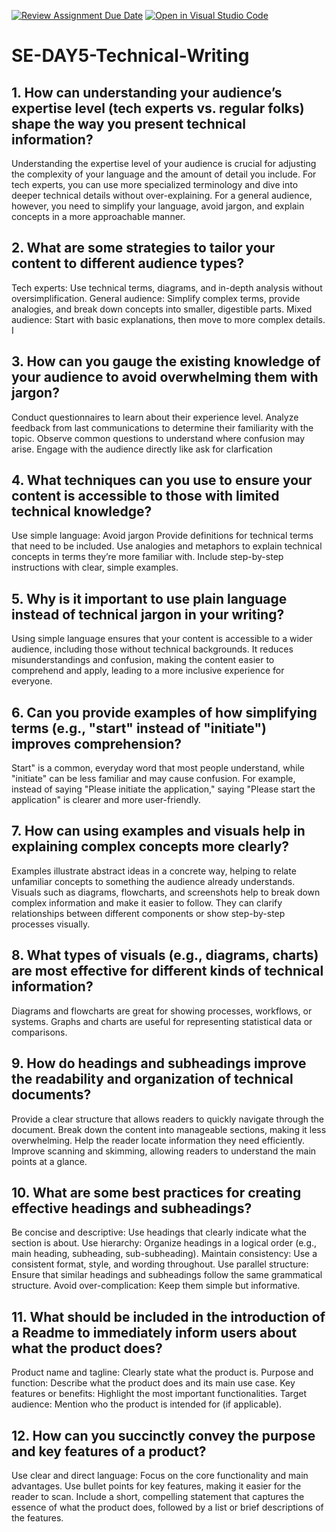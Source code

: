 [![Review Assignment Due Date](https://classroom.github.com/assets/deadline-readme-button-22041afd0340ce965d47ae6ef1cefeee28c7c493a6346c4f15d667ab976d596c.svg)](https://classroom.github.com/a/zsAR-pyY)
[![Open in Visual Studio Code](https://classroom.github.com/assets/open-in-vscode-2e0aaae1b6195c2367325f4f02e2d04e9abb55f0b24a779b69b11b9e10269abc.svg)](https://classroom.github.com/online_ide?assignment_repo_id=18482726&assignment_repo_type=AssignmentRepo)
# SE-DAY5-Technical-Writing
## 1. How can understanding your audience’s expertise level (tech experts vs. regular folks) shape the way you present technical information?
   Understanding the expertise level of your audience is crucial for adjusting the complexity of your language and the amount of detail you include. For tech experts, you 
   can use more specialized terminology and dive into deeper technical details without over-explaining. For a general audience, however, you need to simplify your language, 
  avoid jargon, and explain concepts in a more approachable manner.
## 2. What are some strategies to tailor your content to different audience types?
  Tech experts: Use technical terms, diagrams, and in-depth analysis without oversimplification.
   General audience: Simplify complex terms, provide analogies, and break down concepts into smaller, digestible parts.
   Mixed audience: Start with basic explanations, then move to more complex details. I
## 3. How can you gauge the existing knowledge of your audience to avoid overwhelming them with jargon?
  Conduct  questionnaires to learn about their experience level.
  Analyze feedback from last communications to determine their familiarity with the topic.
  Observe common questions  to understand where confusion may arise.
  Engage with the audience directly like ask for clarfication
## 4. What techniques can you use to ensure your content is accessible to those with limited technical knowledge?
   Use simple language: Avoid jargon 
   Provide definitions  for technical terms that need to be included.
   Use analogies and metaphors to explain technical concepts in terms they’re more familiar with.
   Include step-by-step instructions with clear, simple examples.
## 5. Why is it important to use plain language instead of technical jargon in your writing?
  Using simple language ensures that your content is accessible to a wider audience, including those without technical backgrounds. It reduces misunderstandings and 
  confusion, making the content easier to comprehend and apply, leading to a more inclusive experience for everyone.
## 6. Can you provide examples of how simplifying terms (e.g., "start" instead of "initiate") improves comprehension?
   Start" is a common, everyday word that most people understand, while "initiate" can be less familiar and may cause confusion.
   For example, instead of saying "Please initiate the application," saying "Please start the application" is clearer and more user-friendly.
## 7. How can using examples and visuals help in explaining complex concepts more clearly?
  Examples illustrate abstract ideas in a concrete way, helping to relate unfamiliar concepts to something the audience already understands.
  Visuals such as diagrams, flowcharts, and screenshots help to break down complex information and make it easier to follow. They can clarify relationships between 
   different components or show step-by-step processes visually.
## 8. What types of visuals (e.g., diagrams, charts) are most effective for different kinds of technical information?
   Diagrams and flowcharts are great for showing processes, workflows, or systems.
   Graphs and charts are useful for representing statistical data or comparisons.
## 9. How do headings and subheadings improve the readability and organization of technical documents?
   Provide a clear structure that allows readers to quickly navigate through the document.
   Break down the content into manageable sections, making it less overwhelming.
   Help the reader locate information they need efficiently.
    Improve scanning and skimming, allowing readers to understand the main points at a glance.
## 10. What are some best practices for creating effective headings and subheadings?
   Be concise and descriptive: Use headings that clearly indicate what the section is about.
   Use hierarchy: Organize headings in a logical order (e.g., main heading, subheading, sub-subheading).
   Maintain consistency: Use a consistent format, style, and wording throughout.
   Use parallel structure: Ensure that similar headings and subheadings follow the same grammatical structure.
   Avoid over-complication: Keep them simple but informative.
## 11. What should be included in the introduction of a Readme to immediately inform users about what the product does?
   Product name and tagline: Clearly state what the product is.
   Purpose and function: Describe what the product does and its main use case.
   Key features or benefits: Highlight the most important functionalities.
  Target audience: Mention who the product is intended for (if applicable).
## 12. How can you succinctly convey the purpose and key features of a product?
   Use clear and direct language: Focus on the core functionality and main advantages.
    Use bullet points for key features, making it easier for the reader to scan.
      Include a short, compelling statement that captures the essence of what the product does, followed by a list or brief descriptions of the features.
